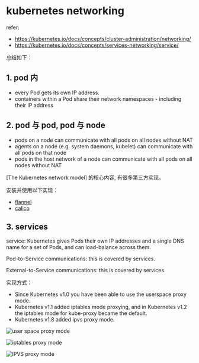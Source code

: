 # kubernetes networking

refer: 

- https://kubernetes.io/docs/concepts/cluster-administration/networking/
- https://kubernetes.io/docs/concepts/services-networking/service/

总结如下：

## 1. pod 内 

- every Pod gets its own IP address.
- containers within a Pod share their network namespaces - including their IP address

## 2. pod 与 pod, pod 与 node

- pods on a node can communicate with all pods on all nodes without NAT
- agents on a node (e.g. system daemons, kubelet) can communicate with all pods on that node
- pods in the host network of a node can communicate with all pods on all nodes without NAT

[The Kubernetes network model] 的核心内容, 有很多第三方实现。

安装并使用以下实现：

- [flannel](./flannel/README.md)
- [calico](./calico/README.md)

## 3. services

service: Kubernetes gives Pods their own IP addresses and a single DNS name for a set of Pods, and can load-balance across them.

Pod-to-Service communications: this is covered by services.

External-to-Service communications: this is covered by services.


实现方式：
- Since Kubernetes v1.0 you have been able to use the userspace proxy mode.
-  Kubernetes v1.1 added iptables mode proxying, and in Kubernetes v1.2 the iptables mode for kube-proxy became the default. 
- Kubernetes v1.8 added ipvs proxy mode.

![user space proxy mode](https://d33wubrfki0l68.cloudfront.net/e351b830334b8622a700a8da6568cb081c464a9b/13020/images/docs/services-userspace-overview.svg)


![iptables proxy mode](https://d33wubrfki0l68.cloudfront.net/27b2978647a8d7bdc2a96b213f0c0d3242ef9ce0/e8c9b/images/docs/services-iptables-overview.svg)

![IPVS proxy mode](https://d33wubrfki0l68.cloudfront.net/2d3d2b521cf7f9ff83238218dac1c019c270b1ed/9ac5c/images/docs/services-ipvs-overview.svg)














